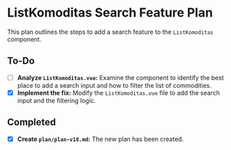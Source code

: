 # ListKomoditas Search Feature Plan

This plan outlines the steps to add a search feature to the `ListKomoditas` component.

## To-Do

- [ ] **Analyze `ListKomoditas.vue`:** Examine the component to identify the best place to add a search input and how to filter the list of commodities.
- [X] **Implement the fix:** Modify the `ListKomoditas.vue` file to add the search input and the filtering logic.

## Completed

- [X] **Create `plan/plan-v18.md`:** The new plan has been created.
